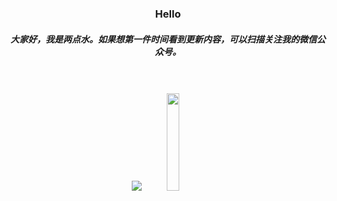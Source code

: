 <div align="center">
  <h3>Hello</h3>

  <h5> 大家好，我是两点水。如果想第一件时间看到更新内容，可以扫描关注我的微信公众号。<h5>
  <br />
  <br />
<!--   <div >
       <ul class="pics6_status2">
            <li>
                <img src="https://github-readme-stats.vercel.app/api?username=TwoWater&show_icons=true&line_height=30&theme=dracula&include_all_commits=true" />
            </li>
            <li>
                <img src="http://twowaterimage.oss-cn-beijing.aliyuncs.com/2020-10-19-%E5%85%AC%E4%BC%97%E5%8F%B7.jpeg"  width="20%" height="20%" />
            </li>
       </ul>
  </div> -->
  
 <center class="half">
   <img src="https://github-readme-stats.vercel.app/api?username=TwoWater&show_icons=true&line_height=30&theme=dracula&include_all_commits=true" /><img src="http://twowaterimage.oss-cn-beijing.aliyuncs.com/2020-10-19-%E5%85%AC%E4%BC%97%E5%8F%B7.jpeg"  width="20%" height="20%" />
</center>

  <br />
  <br />
  
</div>
